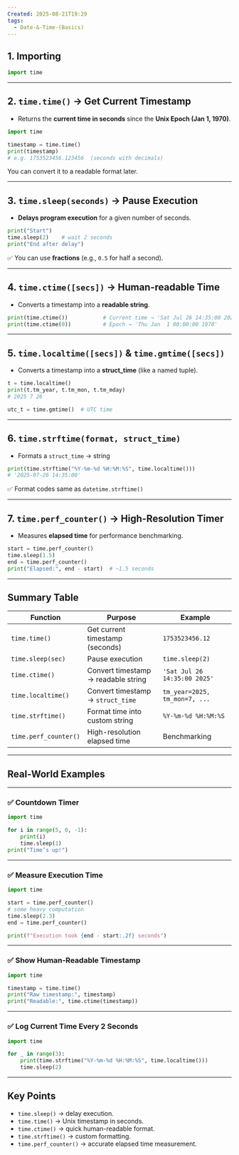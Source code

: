 ```yaml
---
Created: 2025-08-21T19:29
tags:
  - Date-&-Time-(Basics)
---
```

## 1. Importing

```Python
import time
```

---

## 2. `time.time()` → Get Current Timestamp

- Returns the **current time in seconds** since the **Unix Epoch (Jan 1, 1970)**.

```Python
import time

timestamp = time.time()
print(timestamp)
# e.g. 1753523456.123456  (seconds with decimals)
```

You can convert it to a readable format later.

---

## 3. `time.sleep(seconds)` → Pause Execution

- **Delays program execution** for a given number of seconds.

```Python
print("Start")
time.sleep(2)    # wait 2 seconds
print("End after delay")
```

✅ You can use **fractions** (e.g., `0.5` for half a second).

---

## 4. `time.ctime([secs])` → Human-readable Time

- Converts a timestamp into a **readable string**.

```Python
print(time.ctime())           # Current time → 'Sat Jul 26 14:35:00 2025'
print(time.ctime(0))          # Epoch → 'Thu Jan  1 00:00:00 1970'
```

---

## 5. `time.localtime([secs])` & `time.gmtime([secs])`

- Converts a timestamp into a **struct_time** (like a named tuple).

```Python
t = time.localtime()
print(t.tm_year, t.tm_mon, t.tm_mday)
# 2025 7 26

utc_t = time.gmtime()  # UTC time
```

---

## 6. `time.strftime(format, struct_time)`

- Formats a `struct_time` → string

```Python
print(time.strftime("%Y-%m-%d %H:%M:%S", time.localtime()))
# '2025-07-26 14:35:00'
```

✅ Format codes same as `datetime.strftime()`

---

## 7. `time.perf_counter()` → High-Resolution Timer

- Measures **elapsed time** for performance benchmarking.

```Python
start = time.perf_counter()
time.sleep(1.5)
end = time.perf_counter()
print("Elapsed:", end - start)  # ~1.5 seconds
```

---

## Summary Table

|Function|Purpose|Example|
|---|---|---|
|`time.time()`|Get current timestamp (seconds)|`1753523456.12`|
|`time.sleep(sec)`|Pause execution|`time.sleep(2)`|
|`time.ctime()`|Convert timestamp → readable string|`'Sat Jul 26 14:35:00 2025'`|
|`time.localtime()`|Convert timestamp → `struct_time`|`tm_year=2025, tm_mon=7, ...`|
|`time.strftime()`|Format time into custom string|`%Y-%m-%d %H:%M:%S`|
|`time.perf_counter()`|High-resolution elapsed time|Benchmarking|

---

## Real-World Examples

---

### ✅ Countdown Timer

```Python
import time

for i in range(5, 0, -1):
    print(i)
    time.sleep(1)
print("Time’s up!")
```

---

### ✅ Measure Execution Time

```Python
import time

start = time.perf_counter()
# some heavy computation
time.sleep(2.3)
end = time.perf_counter()

print(f"Execution took {end - start:.2f} seconds")
```

---

### ✅ Show Human-Readable Timestamp

```Python
import time

timestamp = time.time()
print("Raw timestamp:", timestamp)
print("Readable:", time.ctime(timestamp))
```

---

### ✅ Log Current Time Every 2 Seconds

```Python
import time

for _ in range(3):
    print(time.strftime("%Y-%m-%d %H:%M:%S", time.localtime()))
    time.sleep(2)
```

---

## Key Points

- `time.sleep()` → delay execution.
- `time.time()` → Unix timestamp in seconds.
- `time.ctime()` → quick human-readable format.
- `time.strftime()` → custom formatting.
- `time.perf_counter()` → accurate elapsed time measurement.